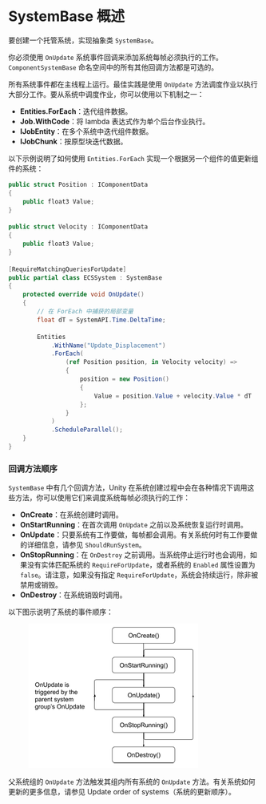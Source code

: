 # SystemBase 概述

要创建一个托管系统，实现抽象类 `SystemBase`。

你必须使用 `OnUpdate` 系统事件回调来添加系统每帧必须执行的工作。`ComponentSystemBase` 命名空间中的所有其他回调方法都是可选的。

所有系统事件都在主线程上运行。最佳实践是使用 `OnUpdate` 方法调度作业以执行大部分工作。要从系统中调度作业，你可以使用以下机制之一：

* **Entities.ForEach**：迭代组件数据。
* **Job.WithCode**：将 lambda 表达式作为单个后台作业执行。
* **IJobEntity**：在多个系统中迭代组件数据。
* **IJobChunk**：按原型块迭代数据。

以下示例说明了如何使用 `Entities.ForEach` 实现一个根据另一个组件的值更新组件的系统：

```csharp
public struct Position : IComponentData
{
    public float3 Value;
}

public struct Velocity : IComponentData
{
    public float3 Value;
}

[RequireMatchingQueriesForUpdate]
public partial class ECSSystem : SystemBase
{
    protected override void OnUpdate()
    {
        // 在 ForEach 中捕获的局部变量
        float dT = SystemAPI.Time.DeltaTime;

        Entities
            .WithName("Update_Displacement")
            .ForEach(
                (ref Position position, in Velocity velocity) =>
                {
                    position = new Position()
                    {
                        Value = position.Value + velocity.Value * dT
                    };
                }
            )
            .ScheduleParallel();
    }
}
```

### 回调方法顺序

`SystemBase` 中有几个回调方法，Unity 在系统创建过程中会在各种情况下调用这些方法，你可以使用它们来调度系统每帧必须执行的工作：

* **OnCreate**：在系统创建时调用。
* **OnStartRunning**：在首次调用 `OnUpdate` 之前以及系统恢复运行时调用。
* **OnUpdate**：只要系统有工作要做，每帧都会调用。有关系统何时有工作要做的详细信息，请参见 `ShouldRunSystem`。
* **OnStopRunning**：在 `OnDestroy` 之前调用。当系统停止运行时也会调用，如果没有实体匹配系统的 `RequireForUpdate`，或者系统的 `Enabled` 属性设置为 `false`。请注意，如果没有指定 `RequireForUpdate`，系统会持续运行，除非被禁用或销毁。
* **OnDestroy**：在系统销毁时调用。

以下图示说明了系统的事件顺序：

<figure><img src="../../../.gitbook/assets/image (2).png" alt=""><figcaption></figcaption></figure>

父系统组的 `OnUpdate` 方法触发其组内所有系统的 `OnUpdate` 方法。有关系统如何更新的更多信息，请参见 Update order of systems（系统的更新顺序）。
